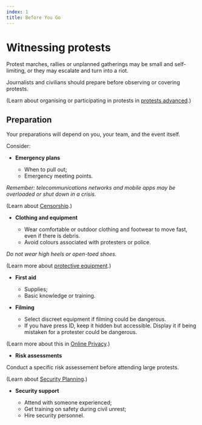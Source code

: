 ```yaml
---
index: 1
title: Before You Go
---
```

# Witnessing protests

Protest marches, rallies or unplanned gatherings may be small and self-limiting, or they may escalate and turn into a riot.

Journalists and civilians should prepare before observing or covering protests.

(Learn about organising or participating in protests in [protests advanced](umbrella://work/protests/advanced).)

## Preparation

Your preparations will depend on you, your team, and the event itself. 

Consider: 

*   **Emergency plans**

	*	When to pull out;
    *	Emergency meeting points.

_Remember: telecommunications networks and mobile apps may be overloaded or shut down in a crisis._

(Learn about [Censorship](umbrella://communications/censorship/beginner).)

*   **Clothing and equipment**

	*	Wear comfortable or outdoor clothing and footwear to move fast, even if there is debris. 
    *	Avoid colours associated with protesters or police. 

*Do not wear high heels or open-toed shoes.*

(Learn more about [protective equipment](umbrella://travel/protective-equipment).)

*   **First aid**

	*	Supplies;
    *	Basic knowledge or training.

*   **Filming** 

	*	Select discreet equipment if filming could be dangerous.
    *	If you have press ID, keep it hidden but accessible. Display it if being mistaken for a protester could be dangerous.

(Learn more about this in [Online Privacy](umbrella://communications/online-privacy/beginner).)

*	**Risk assessments**

Conduct a specific risk assessement before attending large protests. 

(Learn about [Security Planning](umbrella://assess-your-risk/security-planning).)

*   **Security support**

    *	Attend with someone experienced;
	*   Get training on safety during civil unrest;
    *	Hire security personnel.